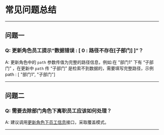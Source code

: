 # 常见问题总结

---
## 问题一
### Q: 更新角色员工提示“数据错误 : [ 0 : 路径不存在[子部门] ]”？

A: 更新角色中的 `path` 参数传值为完整的路径信息，例如:在 "部门1” 下有 “子部门” ，在更新中 `path` 传 “子部门” 是检索不到数据的，需要填写完整路径，示例
path : [ "部门1", "子部门"]

---
## 问题二
### Q: 需要去除部门角色下离职员工应该如何处理？

A: 建议调用[更新角色下员工信息](/docs/open-api/corporation/update-roles)接口，采取覆盖模式。

---
